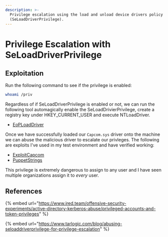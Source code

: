 ```yaml
---
description: >-
  Privilege escalation using the load and unload device drivers policy
  (SeLoadDriverPrivilege).
---
```


# Privilege Escalation with SeLoadDriverPrivilege

## Exploitation

Run the following command to see if the privilege is enabled:

```bash
whoami /priv
```

Regardless of if SeLoadDriverPrivilege is enabled or not, we can run the following tool automagically enable the SeLoadDrivierPrivilege, create a registry key under HKEY\_CURRENT\_USER and execute NTLoadDriver.

* [EoPLoadDriver](https://github.com/TarlogicSecurity/EoPLoadDriver/)

Once we have successfully loaded our `Capcom.sys` driver onto the machine we can abuse the malicious driver to escalate our privleges. The following are exploits I've used in my test environment and have verified working:

* [ExploitCapcom](https://github.com/tandasat/ExploitCapcom)
* [PuppetStrings](https://github.com/zerosum0x0/puppetstrings)

This privilege is extremely dangerous to assign to any user and I have seen multiple organizations assign it to _every_ user.

## References

{% embed url="https://www.ired.team/offensive-security-experiments/active-directory-kerberos-abuse/privileged-accounts-and-token-privileges" %}

{% embed url="https://www.tarlogic.com/blog/abusing-seloaddriverprivilege-for-privilege-escalation" %}
